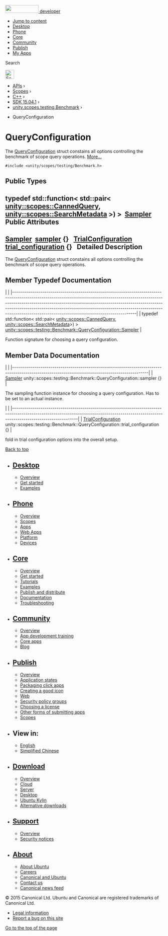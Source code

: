 <a href="https://developer.ubuntu.com/" class="logo-ubuntu"><img src="https://developer.ubuntu.com/assets/sites/ubuntu/latest/u/img/logos/logo-ubuntu-orange.svg" width="106" height="25" /> <span>developer</span></a>

-   [Jump to content](index.html#main-content)
-   [Desktop](https://developer.ubuntu.com/en/desktop/)
-   [Phone](https://developer.ubuntu.com/en/phone/)
-   [Core](https://developer.ubuntu.com/core)
-   [Community](https://developer.ubuntu.com/en/community/)
-   [Publish](https://developer.ubuntu.com/en/publish/)
-   [My Apps](https://myapps.developer.ubuntu.com/)

Search

<img src="https://developer.ubuntu.com/assets/sites/ubuntu/latest/u/img/search-white.svg" alt="Search" height="28" />

-   [APIs](../../../../index.html) ›
-   [Scopes](../../../index.html) ›
-   [C++](../../index.html) ›
-   [SDK 15.04.1](../index.html) ›
-   [unity.scopes.testing.Benchmark](../unity.scopes.testing.Benchmark/index.html) ›

<!-- -->

-   QueryConfiguration

QueryConfiguration
==================

The <a href="index.html" class="el" title="The QueryConfiguration struct constains all options controlling the benchmark of scope query operatio...">QueryConfiguration</a> struct constains all options controlling the benchmark of scope query operations. [More...](index.html#details)

`#include <unity/scopes/testing/Benchmark.h>`

<span id="pub-types"></span> Public Types
-----------------------------------------

typedef std::function&lt; std::pair&lt; <a href="../unity.scopes.CannedQuery/index.html" class="el">unity::scopes::CannedQuery</a>, <a href="../unity.scopes.SearchMetadata/index.html" class="el">unity::scopes::SearchMetadata</a> &gt;) &gt; 
<a href="index.html#a5989c5a913c2980e26b65d7e485f0fce" class="el">Sampler</a>
 
<span id="pub-attribs"></span> Public Attributes
------------------------------------------------

<a href="index.html#a5989c5a913c2980e26b65d7e485f0fce" class="el">Sampler</a> 
<a href="index.html#a164536c278d29914d24fdbca3a3fa4a8" class="el">sampler</a> {}
 
<a href="../unity.scopes.testing.Benchmark.TrialConfiguration/index.html" class="el">TrialConfiguration</a> 
<a href="index.html#a33f804ce4983df9be79f2747d7672ff3" class="el">trial_configuration</a> {}
 
<span id="details"></span>
Detailed Description
--------------------

The <a href="index.html" class="el" title="The QueryConfiguration struct constains all options controlling the benchmark of scope query operatio...">QueryConfiguration</a> struct constains all options controlling the benchmark of scope query operations.

Member Typedef Documentation
----------------------------

<span id="a5989c5a913c2980e26b65d7e485f0fce" class="anchor"></span>
|                                                                                                                                                                                                                                                                                                                                                                                     |
|-------------------------------------------------------------------------------------------------------------------------------------------------------------------------------------------------------------------------------------------------------------------------------------------------------------------------------------------------------------------------------------|
| typedef std::function&lt; std::pair&lt; <a href="../unity.scopes.CannedQuery/index.html" class="el">unity::scopes::CannedQuery</a>, <a href="../unity.scopes.SearchMetadata/index.html" class="el">unity::scopes::SearchMetadata</a>&gt;) &gt; <a href="index.html#a5989c5a913c2980e26b65d7e485f0fce" class="el">unity::scopes::testing::Benchmark::QueryConfiguration::Sampler</a> |

Function signature for choosing a query configuration.

Member Data Documentation
-------------------------

<span id="a164536c278d29914d24fdbca3a3fa4a8" class="anchor"></span>
|                                                                                                                                                 |
|-------------------------------------------------------------------------------------------------------------------------------------------------|
| <a href="index.html#a5989c5a913c2980e26b65d7e485f0fce" class="el">Sampler</a> unity::scopes::testing::Benchmark::QueryConfiguration::sampler {} |

The sampling function instance for choosing a query configuration. Has to be set to an actual instance.

<span id="a33f804ce4983df9be79f2747d7672ff3" class="anchor"></span>
|                                                                                                                                                                                            |
|--------------------------------------------------------------------------------------------------------------------------------------------------------------------------------------------|
| <a href="../unity.scopes.testing.Benchmark.TrialConfiguration/index.html" class="el">TrialConfiguration</a> unity::scopes::testing::Benchmark::QueryConfiguration::trial\_configuration {} |

fold in trial configuration options into the overall setup.

[Back to top](index.html#)

-   [Desktop](https://developer.ubuntu.com/en/desktop/)
    ---------------------------------------------------

    -   [Overview](https://developer.ubuntu.com/en/desktop/)
    -   [Get started](http://snapcraft.io/?utm_source=developer.ubuntu.com&utm_medium=devportal&utm_term=snaps%20snapcraft%20desktop&utm_content=menu&utm_campaign=duc_snappers)
    -   [Examples](https://github.com/ubuntu/snappy-playpen)

-   [Phone](https://developer.ubuntu.com/en/phone/)
    -----------------------------------------------

    -   [Overview](https://developer.ubuntu.com/en/phone/)
    -   [Scopes](https://developer.ubuntu.com/en/phone/scopes/)
    -   [Apps](https://developer.ubuntu.com/en/phone/apps/)
    -   [Web Apps](https://developer.ubuntu.com/en/phone/web/)
    -   [Platform](https://developer.ubuntu.com/en/phone/platform/)
    -   [Devices](https://developer.ubuntu.com/en/phone/devices/)

-   [Core](https://developer.ubuntu.com/core)
    -----------------------------------------

    -   [Overview](https://developer.ubuntu.com/core)
    -   [Get started](https://developer.ubuntu.com/core/get-started)
    -   [Tutorials](https://developer.ubuntu.com/core/tutorials)
    -   [Examples](https://developer.ubuntu.com/core/examples)
    -   [Publish and distribute](https://developer.ubuntu.com/core/publish-and-distribute)
    -   [Documentation](https://developer.ubuntu.com/core/documentation)
    -   [Troubleshooting](https://developer.ubuntu.com/core/troubleshooting)

-   [Community](https://developer.ubuntu.com/en/community/)
    -------------------------------------------------------

    -   [Overview](https://developer.ubuntu.com/en/community/)
    -   [App development training](https://developer.ubuntu.com/en/community/training/)
    -   [Core apps](https://developer.ubuntu.com/en/community/core-apps/)
    -   [Blog](https://developer.ubuntu.com/en/community/blog/)

-   [Publish](https://developer.ubuntu.com/en/publish/)
    ---------------------------------------------------

    -   [Overview](https://developer.ubuntu.com/en/publish/)
    -   [Application states](https://developer.ubuntu.com/en/publish/application-states/)
    -   [Packaging click apps](https://developer.ubuntu.com/en/publish/packaging-click-apps/)
    -   [Creating a good icon](https://developer.ubuntu.com/en/publish/creating-a-good-icon/)
    -   [Web](https://developer.ubuntu.com/en/publish/web/)
    -   [Security policy groups](https://developer.ubuntu.com/en/publish/security-policy-groups/)
    -   [Choosing a license](https://developer.ubuntu.com/en/publish/choosing-a-license/)
    -   [Other forms of submitting apps](https://developer.ubuntu.com/en/publish/other-forms-of-submitting-apps/)
    -   [Scopes](https://developer.ubuntu.com/en/publish/scopes/)

-   View in:
    --------

    -   [English](index.html "Change to language: English")
    -   [Simplified Chinese](index.html "Change to language: Simplified Chinese")

-   [Download](http://ubuntu.com/download/)
    ---------------------------------------

    -   [Overview](http://ubuntu.com/download)
    -   [Cloud](http://ubuntu.com/download/cloud)
    -   [Server](http://ubuntu.com/download/server)
    -   [Desktop](http://ubuntu.com/download/desktop)
    -   [Ubuntu Kylin](http://ubuntu.com/download/ubuntu-kylin)
    -   [Alternative downloads](http://ubuntu.com/download/alternative-downloads)

-   [Support](http://ubuntu.com/support/)
    -------------------------------------

    -   [Overview](http://ubuntu.com/support)
    -   [Security notices](http://www.ubuntu.com/usn/)

-   [About](http://ubuntu.com/about/)
    ---------------------------------

    -   [About Ubuntu](http://ubuntu.com/about/about-ubuntu)
    -   [Careers](http://www.canonical.com/careers)
    -   [Canonical and Ubuntu](http://ubuntu.com/about/canonical-and-ubuntu)
    -   [Contact us](http://ubuntu.com/about/contact-us)
    -   [Canonical news feed](http://insights.ubuntu.com/feed/)

© 2015 Canonical Ltd. Ubuntu and Canonical are registered trademarks of Canonical Ltd.

-   [Legal information](http://www.ubuntu.com/legal)
-   [Report a bug on this site](https://bugs.launchpad.net/developer-ubuntu-com/)

<span class="accessibility-aid">[Go to the top of the page](index.html#)</span>
